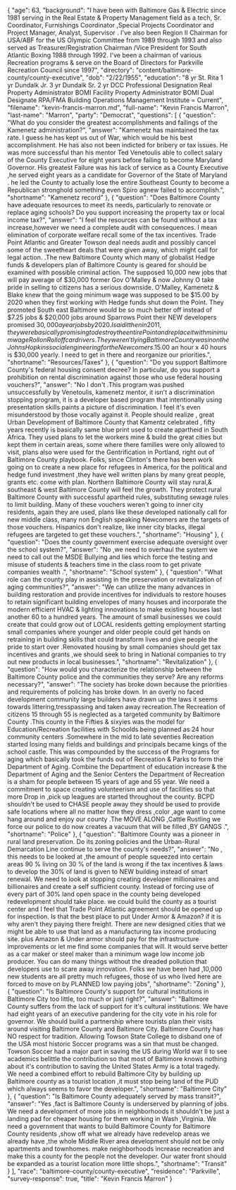 {
  "age": 63,
  "background": "I have been with Baltimore Gas & Electric since 1981 serving in the Real Estate & Property Management field as a tech, Sr. Coordinator, Furnishings Coordinator ,Special Projects Coordinator and Project Manager, Analyst, Supervisor  . I've also been Region II Chairman for USA/ABF for the US Olympic Committee from 1989 through 1993 and also served as Treasurer/Registration Chairman /Vice President  for South Atlantic Boxing 1988 through 1992. I've been a chairman of various Recreation programs & serve on the Board of Directors for Parkville Recreation Council since 1997",
  "directory": "content/baltimore-county/county-executive",
  "dob": "2/22/1955",
  "education": "8 yr  St. Rita  1 yr  Dundalk Jr. 3 yr Dundalk Sr. 2 yr DCC  Professional Designation  Real Property Administrator BOMI Facility Property Administrator BOMI Dual Designate RPA/FMA  Building Operations Management Institute = Current",
  "filename": "kevin-francis-marron.md",
  "full-name": "Kevin Francis Marron",
  "last-name": "Marron",
  "party": "Democrat",
  "questions": [
    {
      "question": "What do you consider the greatest accomplishments and failings of the Kamenetz administration?",
      "answer": "Kamenetz has maintained the tax rate. I guess he has kept us out of War,  which would be his best accomplishment. He has also not been indicted for bribery or tax issues. He  was more successful than his mentor Ted Venetoulis  able to collect salary of the County Executive for eight years before failing to become Maryland Governor.  His greatest Failure was his lack of service as a County Executive ,he served eight years as a candidate for Governor of the State of Maryland . he led the County to actually lose the entire Southeast County to become a Republican stronghold something even Spiro agnew failed to accomplish.",
      "shortname": "Kamenetz record"
    },
    {
      "question": "Does Baltimore County have adequate resources to meet its needs, particularly to renovate or replace aging schools? Do you support increasing the property tax or local income tax?",
      "answer": "I feel  the resources can be found without a tax increase,however we need a complete audit with consequences. I mean elimination of corporate welfare  recall some of the tax incentives.  Trade Point Atlantic and Greater Towson deal needs audit and possibly  cancel some of the sweetheart deals that were given away, which might call for legal action. .The new Baltimore County which many of  globalist Hedge funds & developers plan of Baltimore County is geared for should be examined with possible criminal action. The supposed 10,000 new jobs that will pay average of $30,000  former Gov O'Malley & now Johnny O take pride in selling to citizens has a serious downside. O'Malley, Kamenetz  & Blake knew that the going minimum wage was supposed to be $15.00 by 2020 when they first working with Hedge funds shut down the Point. They promoted South east Baltimore  would be so much better off instead of  $7.25  jobs & $20,000 jobs around  Sparrows Point their NEW developers promised $30,000 a year jobs by 2020. I said it then in 2011, they were basically promising to destroy the entire Point and replace it with minimum wage Roll on Roll off car drivers . They weren't lying Baltimore County was in on the Johns Hopkins social engineering for the Newcomers .$15.00 an hour x 40 hours is $30,000 yearly. I need to get in there and reorganize our priorities.",
      "shortname": "Resources/Taxes"
    },
    {
      "question": "Do you support Baltimore County's federal housing consent decree? In particular, do you support a prohibition on rental discrimination against those who use federal housing vouchers?",
      "answer": "No I don't .This program was pushed unsuccessfully by Venetoulis, kamenetz mentor, it isn't a discrimination stopping program, it is  a developer based program that intentionally using  presentation skills paints a picture of discrimination. I feel it's even misunderstood by those vocally against it. People   should realize , great Urban Development of Baltimore County that Kamentz celebrated , fifty years recently is basically  same blue print  used to create apartheid in South Africa. They used plans to let the workers mine & build the great cities but kept them in certain areas, some where there families were only allowed to visit, plans also were used for the Gentrification in Portland, right out of  Baltimore County playbook. Folks, since Clinton's there has been work going on to create a new place for refugees in America, for the political and hedge fund investment  ,they have well written plans by many great people, grants etc. come with plan. Northern Baltimore County will stay rural,& southeast & west  Baltimore County will feel the growth. They protect rural Baltimore County with  successful apartheid rules, substituting sewage rules to limit building. Many of these vouchers weren't going to inner city residents, again they are used, plans like these  developed nationally  call for new middle class, many  non English speaking Newcomers are the targets of those vouchers. Hispanics don't realize, like inner city blacks, illegal refugees are targeted to get these vouchers.",
      "shortname": "Housing"
    },
    {
      "question": "Does the county government exercise adequate oversight over the school system?",
      "answer": "No ,we need to overhaul the system we need to call out the MSDE Bullying and lies which force the testing and misuse of students & teachers time in the class room to get private companies wealth .",
      "shortname": "School system"
    },
    {
      "question": "What role can the county play in assisting in the preservation or revitalization of aging communities?",
      "answer": "We can utilize the many advances in building restoration and provide incentives for individuals to restore houses to retain significant building envelopes of many houses and incorporate the modern efficient HVAC & lighting innovations to make existing houses last another 60 to a hundred years. The amount of small businesses we could create that could grow out of LOCAL residents getting employment starting small companies where younger and older people could get hands on retraining in building skills that could transform lives and give people the pride to start over .Renovated housing by small companies should get tax incentives and grants ,we should seek to bring in National companies to try out new products in local businesses.",
      "shortname": "Revitalization"
    },
    {
      "question": "How would you characterize the relationship between the Baltimore County police and the communities they serve? Are any reforms necessary?",
      "answer": "The society has broke down because the priorities and requirements of policing has broke down. In an overly no faced development community large builders have drawn up the laws it seems towards littering,tresspassing and taken away recreation.The Recreation of citizens 15 through 55 is neglected as a targeted community by Baltimore County .This county in the Fifties & sixyies was the model for Education/Recreation facilities with Schoolds being planned as 24 hour community centers .Somewhere in the mid to late seventies Recreation started losing many fields and buildings and principals became kings of the school castle. This was compounded by the success of the Programs for aging which basically took the funds out of Recreation & Parks to form the Department of Aging. Combine the Department of education increase & the Department of Aging and the Senior Centers the Department of Recreation is a sham for people between 15 years of age and 55 year. We need a commitment to space creating volunteerism and use of facilities so that more Drop in ,pick up leagues are started throughout the county. BCPD shouldn't be used to CHASE people away  they should be used to provide safe locations where all no matter how they dress ,color ,age want to come hang around and enjoy our county .The MOVE ALONG  ,Cattle Rustling we force our police to do now creates a vacuum that will be filled ,BY GANGS .",
      "shortname": "Police"
    },
    {
      "question": "Baltimore County was a pioneer in rural land preservation. Do its zoning policies and the Urban-Rural Demarcation Line continue to serve the county's needs?",
      "answer": "No , this needs to be looked at ,the amount of people squeezed into certain areas 90 % living on 30 % of the land is wrong if the tax incentives & laws to develop the 30% of land is given to NEW building instead of smart renewal. We need to look at stopping creating developer millionaires and billionaires and create a self sufficient county. Instead of forcing use of every part of 30% land open space in the county being developed redevelopment should take place. we could build the county as a tourist center and I feel that Trade Point Atlantic agreement should be opened up for inspection. Is that the best place to put Under Armor & Amazon? if it is why aren't they paying there freight. There are new designed cities that we might be able to use that land as a manufacturing tax income producing site. plus Amazon & Under armor should pay for the infrastructure improvements or let me find some companies that will. It would serve better as a car maker or steel maker than a minimum wage low income job producer. You can do many things without the dreaded pollution that developers use to scare away innovation. Folks we have been had ,10,000 new students are all pretty much refugees, those of us who lived here are forced to move on by PLANNED low paying jobs",
      "shortname": "Zoning"
    },
    {
      "question": "Is Baltimore County's support for cultural institutions in Baltimore City too little, too much or just right?",
      "answer": "Baltimore County suffers from the lack of support for it's cultural institutions. We have had eight years of an executive pandering for the city vote in his role for governor. We should build a partnership where tourists plan their visits around visiting Baltimore County and Baltimore City. Baltimore County has NO respect for tradition. Allowing Towson State College to disband one of the USA most historic Soccer programs was a sin that must be changed. Towson Soccer had a major part in saving the US during World war II to see academics belittle the contribution so that most of Baltimore knows nothing about it's contribution to saving the United States Army is a total tragedy. We need a combined effort to rebuild Baltimore City by building up Baltimore county as a tourist location ,it must stop being land of the PUD which always seems to favor the developer.",
      "shortname": "Baltimore City"
    },
    {
      "question": "Is Baltimore County adequately served by mass transit?",
      "answer": "Yes ,fact is Baltimore County is underserved by planning of jobs. We need a development of more jobs in neighborhoods it shouldn't be just a landing pad for cheaper housing for them working in Wash ,Virginia. We need a government that wants to build Baltimore County for Baltimore County residents ,show off what we already have redevelop areas we already have ,the whole Middle River area development should not be only apartments and townhomes. make neighborhoods  increase recreation and make this a county for the people not the developer. Our water front should be expanded as a tourist location more little shops.",
      "shortname": "Transit"
    }
  ],
  "race": "baltimore-county/county-executive",
  "residence": "Parkville",
  "survey-response": true,
  "title": "Kevin Francis Marron"
}
